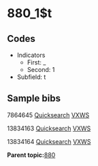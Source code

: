 # 880\_1$t

## Codes

-   Indicators
    -   First: \_
    -   Second: 1
-   Subfield: t

## Sample bibs

7864645 [Quicksearch](https://search.library.yale.edu/catalog/7864645) [VXWS](http://prodorbis.library.yale.edu:7014/vxws/GetHoldingsService?bibId=7864645)

13834163 [Quicksearch](https://search.library.yale.edu/catalog/13834163) [VXWS](http://prodorbis.library.yale.edu:7014/vxws/GetHoldingsService?bibId=13834163)

13834164 [Quicksearch](https://search.library.yale.edu/catalog/13834164) [VXWS](http://prodorbis.library.yale.edu:7014/vxws/GetHoldingsService?bibId=13834164)

**Parent topic:**[880](../../tags/880/880.md)

